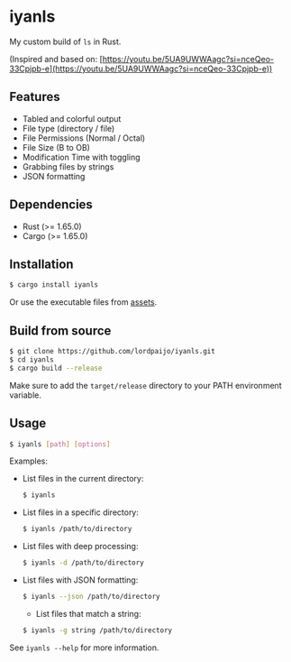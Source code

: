 # iyanls
My custom build of `ls` in Rust.

(Inspired and based on: [https://youtu.be/5UA9UWWAagc?si=nceQeo-33Cpjpb-e](https://youtu.be/5UA9UWWAagc?si=nceQeo-33Cpjpb-e))

## Features
- Tabled and colorful output
- File type (directory / file)
- File Permissions (Normal / Octal)
- File Size (B to OB)
- Modification Time with toggling
- Grabbing files by strings
- JSON formatting

## Dependencies
- Rust (>= 1.65.0)
- Cargo (>= 1.65.0)

## Installation
```sh
$ cargo install iyanls
```

Or use the executable files from [assets](https://github.com/lordpaijo/iyanls/releases).

## Build from source
```sh
$ git clone https://github.com/lordpaijo/iyanls.git
$ cd iyanls
$ cargo build --release
```

Make sure to add the `target/release` directory to your PATH environment variable.

## Usage
```sh
$ iyanls [path] [options]
```

Examples:
- List files in the current directory:
  ```sh
  $ iyanls
  ```
- List files in a specific directory:
  ```sh
  $ iyanls /path/to/directory
  ```
- List files with deep processing:
  ```sh
  $ iyanls -d /path/to/directory
  ```
- List files with JSON formatting:
  ```sh
  $ iyanls --json /path/to/directory
  ```
    - List files that match a string:
  ```sh
  $ iyanls -g string /path/to/directory
  ```

See `iyanls --help` for more information.
